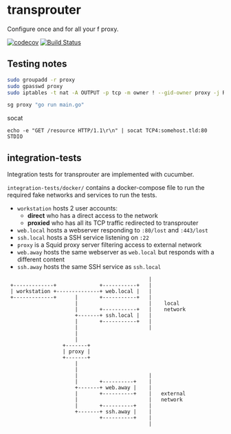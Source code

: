# transprouter

Configure once and for all your f proxy.

[![codecov](https://codecov.io/gh/transprouter/transprouter/branch/master/graph/badge.svg)](https://codecov.io/gh/transprouter/transprouter)
[![Build Status](https://travis-ci.org/transprouter/transprouter.svg?branch=master)](https://travis-ci.org/transprouter/transprouter)

## Testing notes

```sh
sudo groupadd -r proxy
sudo gpasswd proxy
sudo iptables -t nat -A OUTPUT -p tcp -m owner ! --gid-owner proxy -j REDIRECT --to-ports 3128

sg proxy "go run main.go"
```

socat

    echo -e "GET /resource HTTP/1.1\r\n" | socat TCP4:somehost.tld:80 STDIO

## integration-tests

Integration tests for transprouter are implemented with cucumber.

`integration-tests/docker/` contains a docker-compose file to run the required fake networks and services to run the tests.

* `workstation` hosts 2 user accounts:
  - **direct** who has a direct access to the network
  - **proxied** who has all its TCP traffic redirected to transprouter
* `web.local` hosts a webserver responding to `:80/lost` and `:443/lost`
* `ssh.local` hosts a SSH service listening on `:22`
* `proxy` is a Squid proxy server filtering access to external network
* `web.away` hosts the same webserver as `web.local` but responds with a different content
* `ssh.away` hosts the same SSH service as `ssh.local`
```
                                              |
 +-------------+              +-----------+   |
 | workstation +--------------+ web.local |   |
 +-------------+      |       +-----------+   |
                      |                       |    local
                      |       +-----------+   |    network
                      +-------+ ssh.local |   |
                      |       +-----------+   |
                      |                       |
                      |
                      |
                  +-------+
                  | proxy |
                  +-------+
                      |
                      |
                      |                       |
                      |       +----------+    |
                      +-------+ web.away |    |
                      |       +----------+    |   external
                      |                       |   network
                      |       +----------+    |
                      +-------+ ssh.away |    |
                              +----------+    |
                                              |
```
